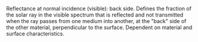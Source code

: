 Reflectance at normal incidence (visible): back side. Defines the fraction of the solar ray in the visible spectrum that is reflected and not transmitted when the ray passes from one medium into another, at the "back" side of the other material, perpendicular to the surface. Dependent on material and surface characteristics.